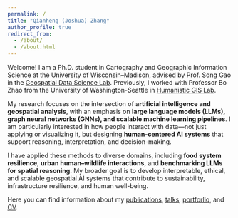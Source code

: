 ```yaml
---
permalink: /
title: "Qianheng (Joshua) Zhang"
author_profile: true
redirect_from:
  - /about/
  - /about.html
---
```


Welcome! I am a Ph.D. student in Cartography and Geographic Information Science at the University of Wisconsin–Madison, advised by Prof. Song Gao in the [Geospatial Data Science Lab](https://geods.geography.wisc.edu/). Previously, I worked with Professor Bo Zhao from the University of Washington-Seattle in [Humanistic GIS Lab](https://hgis.uw.edu/).

My research focuses on the intersection of **artificial intelligence and geospatial analysis**, with an emphasis on **large language models (LLMs), graph neural networks (GNNs), and scalable machine learning pipelines**. I am particularly interested in how people interact with data—not just applying or visualizing it, but designing **human-centered AI systems** that support reasoning, interpretation, and decision-making.

I have applied these methods to diverse domains, including **food system resilience**, **urban human–wildlife interactions**, and **benchmarking LLMs for spatial reasoning**. My broader goal is to develop interpretable, ethical, and scalable geospatial AI systems that contribute to sustainability, infrastructure resilience, and human well-being.

Here you can find information about my [publications](/publications/), [talks](/talks/), [portforlio](/_portfolio/), and [CV](/cv/).
